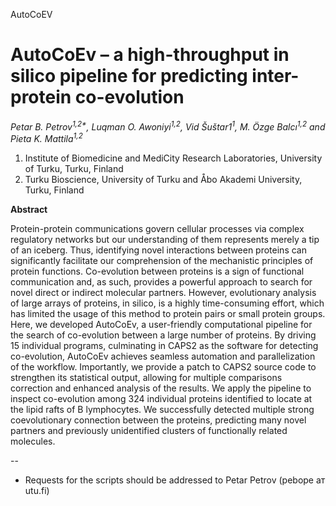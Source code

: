 AutoCoEV

# AutoCoEv – a high-throughput in silico pipeline for predicting inter-protein co-evolution

_Petar B. Petrov<sup>1,2*</sup>, Luqman O. Awoniyi<sup>1,2</sup>, Vid Šuštar1<sup>1</sup>, M. Özge Balcı<sup>1,2</sup> and Pieta K. Mattila<sup>1,2</sup>_

1. Institute of Biomedicine and MediCity Research Laboratories, University of Turku, Turku, Finland
2. Turku Bioscience, University of Turku and Åbo Akademi University, Turku, Finland

**Abstract**

Protein-protein communications govern cellular processes via complex regulatory networks but our understanding of them represents merely a tip of an iceberg. Thus, identifying novel interactions between proteins can significantly facilitate our comprehension of the mechanistic principles of protein functions. Co-evolution between proteins is a sign of functional communication and, as such, provides a powerful approach to search for novel direct or indirect molecular partners. However, evolutionary analysis of large arrays of proteins, in silico, is a highly time-consuming effort, which has limited the usage of this method to protein pairs or small protein groups. Here, we developed AutoCoEv, a user-friendly computational pipeline for the search of co-evolution between a large number of proteins. By driving 15 individual programs, culminating in CAPS2 as the software for detecting co-evolution, AutoCoEv achieves seamless automation and parallelization of the workflow. Importantly, we provide a patch to CAPS2 source code to strengthen its statistical output, allowing for multiple comparisons correction and enhanced analysis of the results. We apply the pipeline to inspect co-evolution among 324 individual proteins identified to locate at the lipid rafts of B lymphocytes. We successfully detected multiple strong coevolutionary connection between the proteins, predicting many novel partners and previously unidentified clusters of functionally related molecules. 

--
* Requests for the scripts should be addressed to Petar Petrov (pebope ат utu.fi)
